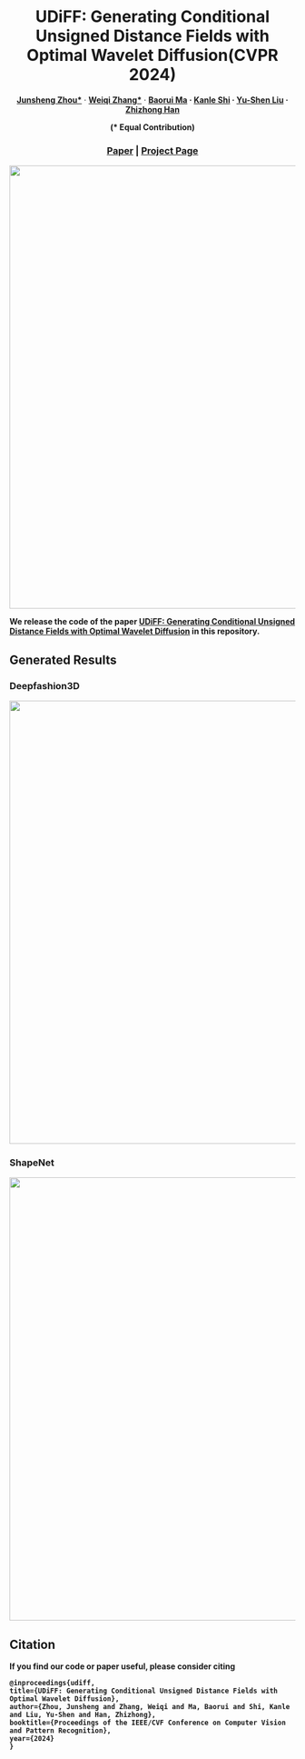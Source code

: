 <p align="center">
  <h1 align="center">UDiFF: Generating Conditional Unsigned Distance Fields with Optimal Wavelet Diffusion(CVPR 2024)</h1>
  <p align="center">
    <a href="https://junshengzhou.github.io/"><strong>Junsheng Zhou*</strong></a>
    ·
    <a href="https://weiqi-zhang.github.io/UDiFF/"><strong>Weiqi Zhang*</strong></a>
    ·
    <a href="https://mabaorui.github.io/"><strong>Baorui Ma</a>
    ·
    <a href="https://dblp.org/pid/261/1098.html"><strong>Kanle Shi</a>
    ·
    <a href="https://yushen-liu.github.io/"><strong>Yu-Shen Liu</strong></a>
    ·
    <a href="https://h312h.github.io/"><strong>Zhizhong Han</strong></a></p>
<p align="center"><strong>(* Equal Contribution)</strong></p>
  <h3 align="center"><a href="">Paper</a> | <a href="https://weiqi-zhang.github.io/UDiFF/">Project Page</a></h3>
  <div align="center"></div>

<p align="center">
  <img src="figs/mainfig.png" width="780" />
</p>

We release the code of the paper <a href="">UDiFF: Generating Conditional Unsigned Distance Fields with Optimal Wavelet Diffusion</a> in this repository.

## Generated Results
### Deepfashion3D
<p align="center">
  <img src="figs/deepfashion.png" width="780" />
</p>

### ShapeNet

<p align="center">
  <img src="figs/shapenet.png" width="780" />
</p>

## Citation
If you find our code or paper useful, please consider citing

    @inproceedings{udiff,
    title={UDiFF: Generating Conditional Unsigned Distance Fields with Optimal Wavelet Diffusion},
    author={Zhou, Junsheng and Zhang, Weiqi and Ma, Baorui and Shi, Kanle and Liu, Yu-Shen and Han, Zhizhong},
    booktitle={Proceedings of the IEEE/CVF Conference on Computer Vision and Pattern Recognition},
    year={2024}
    }
